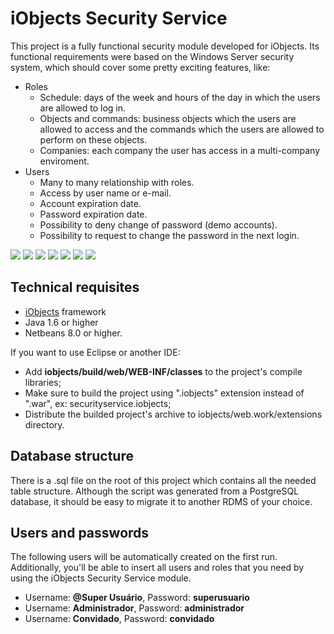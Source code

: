 # iObjects Security Service

This project is a fully functional security module developed for iObjects. Its functional requirements were based on the Windows Server security system, which should cover some pretty exciting features, like:

- Roles
  - Schedule: days of the week and hours of the day in which the users are allowed to log in.
  - Objects and commands: business objects which the users are allowed to access and the commands which the users are allowed to perform on these objects.
  - Companies: each company the user has access in a multi-company enviroment.
- Users
  - Many to many relationship with roles.
  - Access by user name or e-mail.
  - Account expiration date.
  - Password expiration date.
  - Possibility to deny change of password (demo accounts).
  - Possibility to request to change the password in the next login.

![](https://raw.github.com/kleber-maia/iobjects-security-service/master/README.img/1.png)
![](https://raw.github.com/kleber-maia/iobjects-security-service/master/README.img/2.png)
![](https://raw.github.com/kleber-maia/iobjects-security-service/master/README.img/3.png)
![](https://raw.github.com/kleber-maia/iobjects-security-service/master/README.img/4.png)
![](https://raw.github.com/kleber-maia/iobjects-security-service/master/README.img/5.png)
![](https://raw.github.com/kleber-maia/iobjects-security-service/master/README.img/6.png)
![](https://raw.github.com/kleber-maia/iobjects-security-service/master/README.img/7.png)

## Technical requisites
- [iObjects](https://github.com/kleber-maia/iobjects) framework
- Java 1.6 or higher
- Netbeans 8.0 or higher.

If you want to use Eclipse or another IDE:
- Add **iobjects/build/web/WEB-INF/classes** to the project's compile libraries;
- Make sure to build the project using ".iobjects" extension instead of ".war", ex: securityservice.iobjects;
- Distribute the builded project's archive to iobjects/web.work/extensions directory.

## Database structure
There is a .sql file on the root of this project which contains all the needed table structure. Although the script was generated from a PostgreSQL database, it should be easy to migrate it to another RDMS of your choice.

## Users and passwords
The following users will be automatically created on the first run. Additionally, you'll be able to insert all users and roles that you need by using the iObjects Security Service module.
- Username: **@Super Usuário**, Password: **superusuario**
- Username: **Administrador**, Password: **administrador**
- Username: **Convidado**, Password: **convidado**
